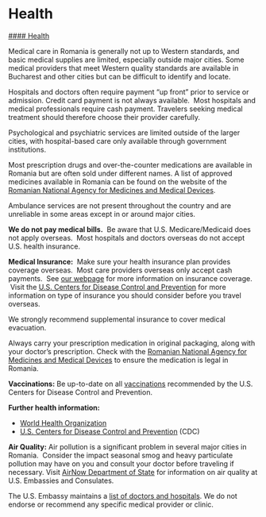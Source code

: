 # Health

[#### Health](javascript:void(0); "Health")

Medical care in Romania is generally not up to Western standards, and basic medical supplies are limited, especially outside major cities. Some medical providers that meet Western quality standards are available in Bucharest and other cities but can be difficult to identify and locate.

Hospitals and doctors often require payment “up front” prior to service or admission. Credit card payment is not always available.  Most hospitals and medical professionals require cash payment. Travelers seeking medical treatment should therefore choose their provider carefully.

Psychological and psychiatric services are limited outside of the larger cities, with hospital-based care only available through government institutions.

Most prescription drugs and over-the-counter medications are available in Romania but are often sold under different names. A list of approved medicines available in Romania can be found on the website of the [Romanian National Agency for Medicines and Medical Devices](https://nomenclator.anm.ro/medicamente).

Ambulance services are not present throughout the country and are unreliable in some areas except in or around major cities.

**We do not pay medical bills.**  Be aware that U.S. Medicare/Medicaid does not apply overseas.  Most hospitals and doctors overseas do not accept U.S. health insurance.

**Medical Insurance:**  Make sure your health insurance plan provides coverage overseas.  Most care providers overseas only accept cash payments.  See [our webpage](https://travel.state.gov/content/travel/en/international-travel/before-you-go/your-health-abroad/Insurance_Coverage_Overseas.html) for more information on insurance coverage.  Visit the [U.S. Centers for Disease Control and Prevention](https://wwwnc.cdc.gov/travel/page/insurance) for more information on type of insurance you should consider before you travel overseas.

We strongly recommend supplemental insurance to cover medical evacuation.

Always carry your prescription medication in original packaging, along with your doctor’s prescription. Check with the [Romanian National Agency for Medicines and Medical Devices](https://nomenclator.anm.ro/medicamente) to ensure the medication is legal in Romania.

**Vaccinations:** Be up-to-date on all [vaccinations](http://wwwnc.cdc.gov/travel/page/vaccinations.htm) recommended by the U.S. Centers for Disease Control and Prevention.

**Further health information:**

* [World Health Organization](https://www.who.int/countries)
* [U.S. Centers for Disease Control and Prevention](http://wwwnc.cdc.gov/travel/) (CDC)

**Air Quality:** Air pollution is a significant problem in several major cities in Romania.  Consider the impact seasonal smog and heavy particulate pollution may have on you and consult your doctor before traveling if necessary. Visit [AirNow Department of State](https://www.airnow.gov/index.cfm?action=airnow.global_summary) for information on air quality at U.S. Embassies and Consulates.

The U.S. Embassy maintains a [list of doctors and hospitals](https://ro.usembassy.gov/wp-content/uploads/sites/89/List-of-Hospitals-Romania.docx). We do not endorse or recommend any specific medical provider or clinic.
